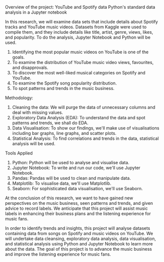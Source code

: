 Overview of the project: YouTube and Spotify data Python's standard data analysis in a Jupyter notebook

In this research, we will examine data sets that include details about Spotify tracks and YouTube music videos.
Datasets from Kaggle were used to compile them, and they include details like title, artist, genre, views, likes,
and popularity. To do the analysis, Jupyter Notebook and Python will be used.

1. Identifying the most popular music videos on YouTube is one of the goals.
2. To examine the distribution of YouTube music video views, favourites, and disapprovals.
3. To discover the most well-liked musical categories on Spotify and YouTube.
4. To examine the Spotify song popularity distribution.
5. To spot patterns and trends in the music business.

Methodology:
1. Cleaning the data: We will purge the data of unnecessary columns and deal with missing values.
2. Exploratory Data Analysis (EDA): To understand the data and spot patterns and trends, we shall do EDA.
3. Data Visualisation: To show our findings, we'll make use of visualisations including bar graphs, line graphs,
   and scatter plots.
4. Statistical Analysis: To find correlations and trends in the data, statistical analysis will be used.

Tools Applied
1. Python: Python will be used to analyse and visualise data.
2. Jupyter Notebook: To write and run our code, we'll use Jupyter Notebook.
3. Pandas: Pandas will be used to clean and manipulate data.
4. Matplotlib: To visualise data, we'll use Matplotlib.
5. Seaborn: For sophisticated data visualisation, we'll use Seaborn.
    
At the conclusion of this research, we want to have gained new perspectives on the music business, seen patterns
and trends, and given advice to record labels. We anticipate that this project will assist music labels in enhancing
their business plans and the listening experience for music fans.

In order to identify trends and insights, this project will analyse datasets containing data from songs on Spotify
and music videos on YouTube. We will undertake data cleansing, exploratory data analysis, data visualisation, and 
statistical analysis using Python and Jupyter Notebook to learn more about the data. The goal of this project is to
advance the music business and improve the listening experience for music fans.

